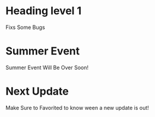# <h1>Heading level 1</h1>

Fixs Some Bugs

# Summer Event

Summer Event Will Be Over Soon!

# Next Update

Make Sure to Favorited to know ween a new update is out!